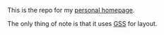 This is the repo for my [personal homepage](http://michaelblack.co).

The only thing of note is that it uses [GSS](https://gridstylesheets.org) for layout.
